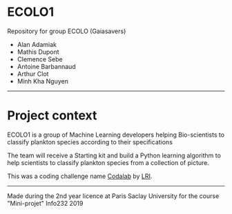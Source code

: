 # ECOLO1

Repository for group ECOLO (Gaiasavers) 
* Alan Adamiak
* Mathis Dupont
* Clemence Sebe
* Antoine Barbannaud
* Arthur Clot
* Minh Kha Nguyen
---
# Project context

<p> ECOLO1 is a group of Machine Learning developers helping Bio-scientists to classify plankton species according to their specifications  

The team will receive a Starting kit and build a Python learning algorithm to help scientists to classify plankton species from a collection of picture.  

This was a coding challenge name [Codalab](https://codalab.lri.fr/competitions/623) by [LRI](https://www.lri.fr/).

---
Made during the 2nd year licence at Paris Saclay University for the course "Mini-projet" Info232 2019
